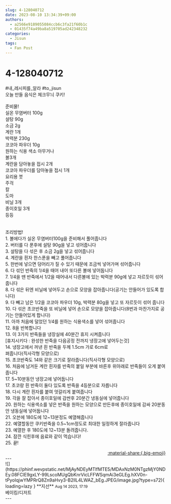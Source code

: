 ```yaml
---
slug: 4-128040712
date: 2023-08-10 13:34:39+09:00
authors:
  - a2566e9189055084ccb6c3fa21f60b1c
  - 01435f74a49ba8a519705ad242348232
categories:
  - Jisun
tags:
  - Fan Post
---
```


# 4-128040712

<div class="post-container" markdown="1">
<div class="content-container md-sidebar__scrollwrap" markdown="1">

\#내_레시피를_알라 \#to_jisun <br>오늘 만들 음식은 체크무늬 쿠키!<br><br>준비물! <br>실온 무염버터 100g<br>설탕 90g<br>소금 2g<br>계란 1개<br>박력분 230g<br>코코아 파우더 10g<br>원하는 식용 색소 아무거나<br>볼3개<br>계란을 담아놓을 접시 2개<br>코코아 파우더를 담아놓을 접시 1개<br>요리용 붓<br>주걱<br>칼<br>도마<br>비닐 3개<br>종이호일 3개<br>등등<br><br><br>조리방법!<br>1. 볼에다가 실온 무염버터100g을 준비해서 풀어줍니다<br>2. 버터를 다 푼후에 설탕 90g을 넣고 섞어줍니다<br>3. 설탕을 다 섞은 후 소금 2g을 넣고 섞어줍니다<br>4. 계란을 흰자 한스푼을 빼고 풀어줍니다<br>5. 한번에 넣으면 덩어리가 질 수 있기 때문에 조금씩 넣어가며 섞어줍니다<br>6. 다 섞인 반죽의 1/4을 때어 내어 또다른 볼에 넣어둡니다<br>7. 1/4을 땐 반죽에서 1/2을 때어내서 다른볼에 있는 박력분 90g에 넣고 자르듯이 섞어 줍니다<br>8. 다 섞은 뒤엔 비닐에 넣어두고 손으로 모양을 잡아줍니다(공기는 안들어가 있도록 합니다)<br>9. 다 빼고 남은 1/2을 코코아 파우더 10g, 박력분 80g을 넣고 또 자르듯이 섞어 줍니다<br>10. 다 섞은 초코반죽을 또 비닐에 넣어 손으로 모양을 잡아줍니다(8번과 마찬가지로 공기는 안들어있게 합니다)<br>11. 아까 처음에 덜었던 1/4를 원하는 식용색소를 넣어 섞어줍니다<br>12. 8을 반복합니다<br>13. 이 3가지 반죽들을 냉장실에 40분간 휴지 시켜줍니다<br>[휴지시키다 : 완성한 반죽을 다음공정 전까지 냉장고에 넣어두는것] <br>14. 냉장고에서 꺼낸 흰 반죽을 두께 1.5cm 가로 6cm로 <br>펴줍니다(직사각형 모양으로)<br>15. 초코반죽도 14와 같은 크기로 잘라줍니다(직사각형 모양으로)<br>16. 처음에 남겨둔 계란 흰자를 반죽의 붙일 부분에 바른후 위아래로 반죽들이 오게 붙여줍니다<br>17. 5~10분동안 냉장고에 넣어둡니다<br>17. 초코랑 흰 반죽이 둘다 있도록 반죽을 4등분으로 자릅니다<br>18. 다시 계란 흰자를 붙여 엇갈리게 붙여줍니다<br>19. 각을 잘 잡아서 종이호일에 감싼후 20분간 냉동실에 넣어줍니다<br>20. 원하는 식용색소를 넣은 반죽을 원하는 모양으로 만든후에 종이호일에 감싸 20분동안 냉동실에 넣어둡니다<br>21. 오븐에 180도에 12~13분정도 예열해줍니다<br>22. 예열할동안 쿠키반죽을 0.5~1cm정도로 최대한 일정하게 잘라줍니다<br>23. 예열한 후 180도에 12~13분 돌려줍니다.<br>24. 잠깐 식힌후에 음료와 같이 먹습니다!<br>25. 끝!

</div>
</div>

<div style="text-align: right;" markdown="1">
<a href="https://weverse.io/fromis9/fanpost/4-128040712" style="text-align: right;">:material-share:{.big-emoji}</a>
</div>
---

<div class="comments-container md-sidebar__scrollwrap" markdown="1">
<div class="comment" markdown="1">
<div class='id-container' markdown="1">
![](https://phinf.wevpstatic.net/MjAyNDEyMTlfMTE5/MDAxNzM0NTgzMjY0NDEy.08FClE9gxLY-99LscoMUgQbKnrVicLFFWSqmAi3eGLEg.hXV0n-tPyoIqjwYMPRrQ8Zn9aHvy3-B2llL4LWAZ_bEg.JPEG/image.jpg?type=s72){ loading=lazy }
**<span class="artist">지선</span>** <small>Aug 14 2023, 17:19</small><br>
</div>
<div class='comment-body' markdown="1">
베이킹/디저트
</div>
</div>
</div>
---
